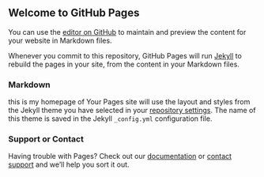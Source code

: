 ## Welcome to GitHub Pages

You can use the [editor on GitHub](https://github.com/Shane-Yang/ife.BaiDu/edit/master/README.md) to maintain and preview the content for your website in Markdown files.

Whenever you commit to this repository, GitHub Pages will run [Jekyll](https://jekyllrb.com/) to rebuild the pages in your site, from the content in your Markdown files.

### Markdown
this is my homepage of 
Your Pages site will use the layout and styles from the Jekyll theme you have selected in your [repository settings](https://github.com/Shane-Yang/ife.BaiDu/settings). The name of this theme is saved in the Jekyll `_config.yml` configuration file.

### Support or Contact

Having trouble with Pages? Check out our [documentation](https://help.github.com/categories/github-pages-basics/) or [contact support](https://github.com/contact) and we’ll help you sort it out.
